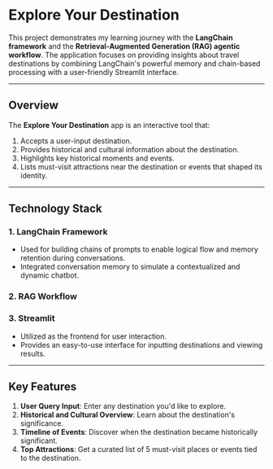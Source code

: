 # **Explore Your Destination**

This project demonstrates my learning journey with the **LangChain framework** and the **Retrieval-Augmented Generation (RAG) agentic workflow**. The application focuses on providing insights about travel destinations by combining LangChain's powerful memory and chain-based processing with a user-friendly Streamlit interface.

---

## **Overview**

The **Explore Your Destination** app is an interactive tool that:
1. Accepts a user-input destination.
2. Provides historical and cultural information about the destination.
3. Highlights key historical moments and events.
4. Lists must-visit attractions near the destination or events that shaped its identity.

---

## **Technology Stack**

### **1. LangChain Framework**
- Used for building chains of prompts to enable logical flow and memory retention during conversations.
- Integrated conversation memory to simulate a contextualized and dynamic chatbot.

### **2. RAG Workflow**

### **3. Streamlit**
- Utilized as the frontend for user interaction.
- Provides an easy-to-use interface for inputting destinations and viewing results.

---

## **Key Features**

1. **User Query Input**: Enter any destination you'd like to explore.
2. **Historical and Cultural Overview**: Learn about the destination's significance.
3. **Timeline of Events**: Discover when the destination became historically significant.
4. **Top Attractions**: Get a curated list of 5 must-visit places or events tied to the destination.
